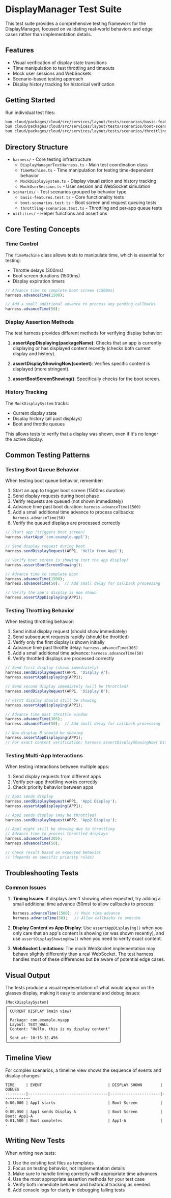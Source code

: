 # DisplayManager Test Suite

This test suite provides a comprehensive testing framework for the DisplayManager, focused on validating real-world behaviors and edge cases rather than implementation details.

## Features

- Visual verification of display state transitions
- Time manipulation to test throttling and timeouts
- Mock user sessions and WebSockets
- Scenario-based testing approach
- Display history tracking for historical verification

## Getting Started

Run individual test files:

```bash
bun cloud/packages/cloud/src/services/layout/tests/scenarios/basic-features.test.ts
bun cloud/packages/cloud/src/services/layout/tests/scenarios/boot-scenarios.test.ts
bun cloud/packages/cloud/src/services/layout/tests/scenarios/throttling-scenarios.test.ts
```

## Directory Structure

- `harness/` - Core testing infrastructure
  - `DisplayManagerTestHarness.ts` - Main test coordination class
  - `TimeMachine.ts` - Time manipulation for testing time-dependent behavior
  - `MockDisplaySystem.ts` - Display visualization and history tracking
  - `MockUserSession.ts` - User session and WebSocket simulation
- `scenarios/` - Test scenarios grouped by behavior type
  - `basic-features.test.ts` - Core functionality tests
  - `boot-scenarios.test.ts` - Boot screen and request queuing tests
  - `throttling-scenarios.test.ts` - Throttling and per-app queue tests
- `utilities/` - Helper functions and assertions

## Core Testing Concepts

### Time Control

The `TimeMachine` class allows tests to manipulate time, which is essential for testing:
- Throttle delays (300ms)
- Boot screen durations (1500ms)
- Display expiration timers

```typescript
// Advance time to complete boot screen (1500ms)
harness.advanceTime(1500);

// Add a small additional advance to process any pending callbacks
harness.advanceTime(50);
```

### Display Assertion Methods

The test harness provides different methods for verifying display behavior:

1. **assertAppDisplaying(packageName)**: Checks that an app is currently displaying or has displayed content recently (checks both current display and history).

2. **assertDisplayShowingNow(content)**: Verifies specific content is displayed (more stringent).

3. **assertBootScreenShowing()**: Specifically checks for the boot screen.

### History Tracking

The `MockDisplaySystem` tracks:
- Current display state
- Display history (all past displays)
- Boot and throttle queues

This allows tests to verify that a display was shown, even if it's no longer the active display.

## Common Testing Patterns

### Testing Boot Queue Behavior

When testing boot queue behavior, remember:

1. Start an app to trigger boot screen (1500ms duration)
2. Send display requests during boot phase
3. Verify requests are queued (not shown immediately)
4. Advance time past boot duration: `harness.advanceTime(1500)`
5. Add a small additional time advance to process callbacks: `harness.advanceTime(50)`
6. Verify the queued displays are processed correctly

```typescript
// Start app (triggers boot screen)
harness.startApp('com.example.app1');

// Send display request during boot
harness.sendDisplayRequest(APP1, 'Hello from App1');

// Verify boot screen is showing (not the app display)
harness.assertBootScreenShowing();

// Advance time to complete boot
harness.advanceTime(1500);
harness.advanceTime(50);  // Add small delay for callback processing

// Verify the app's display is now shown
harness.assertAppDisplaying(APP1);
```

### Testing Throttling Behavior

When testing throttling behavior:

1. Send initial display request (should show immediately)
2. Send subsequent requests rapidly (should be throttled)
3. Verify only the first display is shown initially
4. Advance time past throttle delay: `harness.advanceTime(305)`
5. Add a small additional time advance: `harness.advanceTime(50)`
6. Verify throttled displays are processed correctly

```typescript
// Send first display (shows immediately)
harness.sendDisplayRequest(APP1, 'Display A');
harness.assertAppDisplaying(APP1);

// Send second display immediately (will be throttled)
harness.sendDisplayRequest(APP1, 'Display B');

// First display should still be showing
harness.assertAppDisplaying(APP1);

// Advance time past throttle window
harness.advanceTime(305);
harness.advanceTime(50);  // Add small delay for callback processing

// Now display B should be showing
harness.assertAppDisplaying(APP1);
// For exact content verification: harness.assertDisplayShowingNow('Display B');
```

### Testing Multi-App Interactions

When testing interactions between multiple apps:

1. Send display requests from different apps
2. Verify per-app throttling works correctly
3. Check priority behavior between apps

```typescript
// App1 sends display
harness.sendDisplayRequest(APP1, 'App1 Display');
harness.assertAppDisplaying(APP1);

// App2 sends display (may be throttled)
harness.sendDisplayRequest(APP2, 'App2 Display');

// App1 might still be showing due to throttling
// Advance time to process throttled displays
harness.advanceTime(305);
harness.advanceTime(50);

// Check result based on expected behavior
// (depends on specific priority rules)
```

## Troubleshooting Tests

### Common Issues

1. **Timing Issues**: If displays aren't showing when expected, try adding a small additional time advance (50ms) to allow callbacks to process:
   ```typescript
   harness.advanceTime(1500); // Main time advance
   harness.advanceTime(50);   // Allow callbacks to execute
   ```

2. **Display Content vs App Display**: Use `assertAppDisplaying()` when you only care that an app's content is showing (or was shown recently), and use `assertDisplayShowingNow()` when you need to verify exact content.

3. **WebSocket Limitations**: The mock WebSocket implementation may behave slightly differently than a real WebSocket. The test harness handles most of these differences but be aware of potential edge cases.

## Visual Output

The tests produce a visual representation of what would appear on the glasses display, making it easy to understand and debug issues:

```
[MockDisplaySystem]
┌─────────────────────────────────────────────────┐
│ CURRENT DISPLAY (main view)                     │
│                                                 │
│ Package: com.example.myapp                      │
│ Layout: TEXT_WALL                               │
│ Content: "Hello, this is my display content"    │
│                                                 │
│ Sent at: 10:15:32.456                           │
└─────────────────────────────────────────────────┘
```

## Timeline View

For complex scenarios, a timeline view shows the sequence of events and display changes:

```
TIME     | EVENT                             | DISPLAY SHOWN        | QUEUES
---------|-----------------------------------|----------------------|------------
0:00.000 | App1 starts                       | Boot Screen          | -
0:00.050 | App1 sends Display A              | Boot Screen          | Boot: App1-A
0:01.500 | Boot completes                    | App1-A               | -
```

## Writing New Tests

When writing new tests:

1. Use the existing test files as templates
2. Focus on testing behavior, not implementation details
3. Make sure to handle timing correctly with appropriate time advances
4. Use the most appropriate assertion methods for your test case
5. Verify both immediate behavior and historical tracking as needed
6. Add console logs for clarity in debugging failing tests